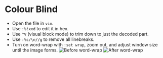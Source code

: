 # Colour Blind

* Open the file in ```vim```. 
* Use ```:%!xxd``` to edit it in hex. 
* Use ```^V``` (visual block mode) to trim down to just the decoded part. 
* Use ```:%s/\n//g``` to remove all linebreaks. 
* Turn on word-wrap with ```:set wrap```, zoom out, and adjust window size until the image forms. 
![Before word-wrap](Images/before-wrap.png)
![After word-wrap](Images/after-wrap.png)
